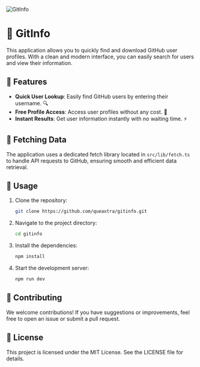 ![GitInfo](https://www.upload.ee/image/17386932/gitinfo.png)

# 🎉 GitInfo

This application allows you to quickly find and download GitHub user profiles. With a clean and modern interface, you can easily search for users and view their information.

## 🚀 Features

- **Quick User Lookup**: Easily find GitHub users by entering their username. 🔍
- **Free Profile Access**: Access user profiles without any cost. 💸
- **Instant Results**: Get user information instantly with no waiting time. ⚡️

## 📡 Fetching Data

The application uses a dedicated fetch library located in `src/lib/fetch.ts` to handle API requests to GitHub, ensuring smooth and efficient data retrieval.

## 📖 Usage

1. Clone the repository:
   ```bash
   git clone https://github.com/queaxtra/gitinfo.git
   ```
2. Navigate to the project directory:
   ```bash
   cd gitinfo
   ```
3. Install the dependencies:
   ```bash
   npm install
   ```
4. Start the development server:
   ```bash
   npm run dev
   ```

## 🤝 Contributing

We welcome contributions! If you have suggestions or improvements, feel free to open an issue or submit a pull request.

## 📄 License

This project is licensed under the MIT License. See the LICENSE file for details.